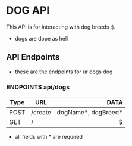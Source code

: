 
# DOG API

This API is for interacting with dog breeds :).

* dogs are dope as hell

## API Endpoints

* these are the endpoints for ur dogs dog

### ENDPOINTS api/dogs

| Type   | URL    | DATA   |
| ------ | ------    | -----: |
|  POST  |  /create  |   dogName*, dogBreed*  |
|  GET  |  /         |   $  |

* all fields with * are required